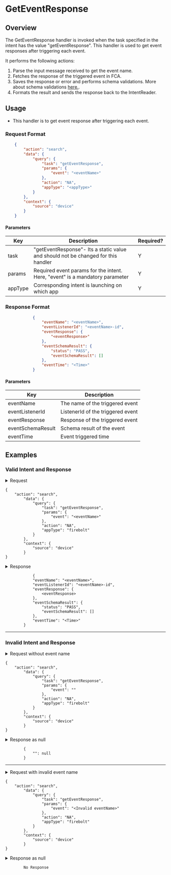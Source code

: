 # GetEventResponse

## Overview

The GetEventResponse handler is invoked when the task specified in the intent has the value "getEventResponse". This handler is used to get event responses after triggering each event.

It performs the following actions:
1. Parse the input message received to get the event name.
2. Fetches the response of the triggered event in FCA.
3. Saves the response or error and performs schema validations. More about schema validations [here.](../Validations.md).
4. Formats the result and sends the response back to the IntentReader.

## Usage
* This handler is to get event response after triggering each event.
### Request Format

```json
    {
        "action": "search",
        "data": {
            "query": {
                "task": "getEventResponse",
                "params": {
                    "event": "<eventName>"
                },
                "action": "NA",
                "appType": "<appType>"
            }
        },
        "context": {
            "source": "device"
        }
    }
```

#### Parameters

| Key                   | Description                                                                          | Required? |
|-----------------------|--------------------------------------------------------------------------------------|-----------|
| task                  | "getEventResponse"- Its a static value and should not be changed for this handler    | Y         |
| params                | Required event params for the intent. Here, "event" is a mandatory parameter         | Y         |
| appType               | Corresponding intent is launching on which app                                       | Y         |

### Response Format

```json
            {
                "eventName": "<eventName>",
                "eventListenerId": "<eventName>-id",
                "eventResponse": {
                    "<eventResponse>"
                },
                "eventSchemaResult": {
                    "status": "PASS",
                    "eventSchemaResult": []
                },
                "eventTime": "<Time>"
            }

```

#### Parameters

| Key                   | Description                                     | 
|-----------------------|-------------------------------------------------|
| eventName             | The name of the triggered event                 |
| eventListenerId       | ListenerId of the triggered event               | 
| eventResponse         | Response of the triggered event                 | 
| eventSchemaResult     | Schema result of the event                      |    
| eventTime             | Event triggered time                            |         


## Examples

### Valid Intent and Response

<details>
    <summary> Request </summary>
</details>

    {
        "action": "search",
            "data": {
                "query": {
                    "task": "getEventResponse",
                    "params": {
                        "event": "<eventName>"
                    },
                    "action": "NA",
                    "appType": "firebolt"
                }
            },
            "context": {
                "source": "device"
            }
    }

<details>
    <summary> Response </summary>
</details>

                {
                "eventName": "<eventName>",
                "eventListenerId": "<eventName>-id",
                "eventResponse": {
                    <eventResponse>
                },
                "eventSchemaResult": {
                    "status": "PASS",
                    "eventSchemaResult": []
                },
                "eventTime": "<Time>"
            }

----------------------------------------------------------------------------------------------------------------------

### Invalid Intent and Response

<details>
    <summary>Request without event name </summary>
</details>

    {
        "action": "search",
            "data": {
                "query": {
                    "task": "getEventResponse",
                    "params": {
                        "event": ""
                    },
                    "action": "NA",
                    "appType": "firebolt"
                }
            },
            "context": {
                "source": "device"
            }
    }

<details>
    <summary> Response as null </summary>
</details>

            {
                "": null
            }

----------------------------------------------------------------------------------------------------------------------

<details>
    <summary>Request with invalid event name </summary>
</details>

    {
        "action": "search",
            "data": {
                "query": {
                    "task": "getEventResponse",
                    "params": {
                        "event": "<Invalid eventName>"
                    },
                    "action": "NA",
                    "appType": "firebolt"
                }
            },
            "context": {
                "source": "device"
            }
    }

<details>
    <summary> Response as null </summary>
</details>

            No Response

